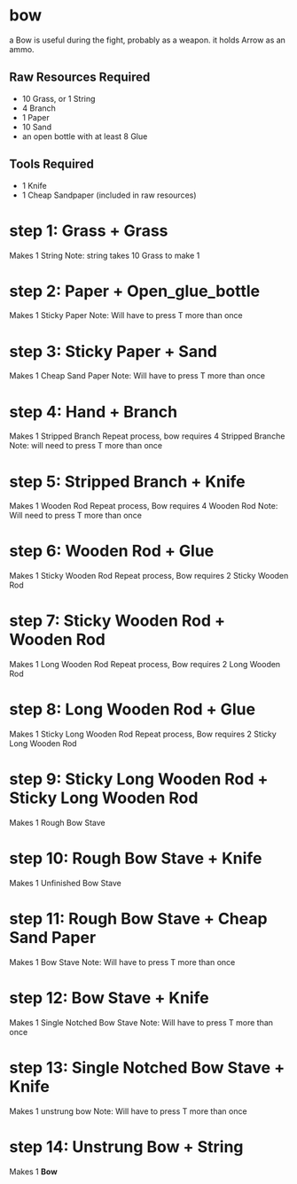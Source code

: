# bow

a Bow is useful during the fight, probably as a weapon. it holds Arrow as an ammo.

## Raw Resources Required
* 10 Grass, or 1 String
* 4 Branch
* 1 Paper
* 10 Sand
* an open bottle with at least 8 Glue
## Tools Required
* 1 Knife
* 1 Cheap Sandpaper (included in raw resources)

# step 1: Grass + Grass
Makes 1 String
Note: string takes 10 Grass to make 1
# step 2: Paper + Open_glue_bottle
Makes 1 Sticky Paper
Note: Will have to press T more than once
# step 3: Sticky Paper + Sand
Makes 1 Cheap Sand Paper
Note: Will have to press T more than once
# step 4: Hand + Branch
Makes 1 Stripped Branch
Repeat process, bow requires 4 Stripped Branche
Note: will need to press T more than once
# step 5: Stripped Branch + Knife
Makes 1 Wooden Rod
Repeat process, Bow requires 4 Wooden Rod
Note: Will need to press T more than once
# step 6: Wooden Rod + Glue
Makes 1 Sticky Wooden Rod
Repeat process, Bow requires 2 Sticky Wooden Rod
# step 7: Sticky Wooden Rod + Wooden Rod
Makes 1 Long Wooden Rod
Repeat process, Bow requires 2 Long Wooden Rod
# step 8: Long Wooden Rod + Glue
Makes 1 Sticky Long Wooden Rod
Repeat process, Bow requires 2 Sticky Long Wooden Rod
# step 9: Sticky Long Wooden Rod + Sticky Long Wooden Rod
Makes 1 Rough Bow Stave
# step 10: Rough Bow Stave + Knife
Makes 1 Unfinished Bow Stave
# step 11: Rough Bow Stave + Cheap Sand Paper
Makes 1 Bow Stave
Note: Will have to press T more than once
# step 12: Bow Stave + Knife
Makes 1 Single Notched Bow Stave
Note: Will have to press T more than once
# step 13: Single Notched Bow Stave + Knife
Makes 1 unstrung bow
Note: Will have to press T more than once
# step 14: Unstrung Bow + String
Makes 1 **Bow**
